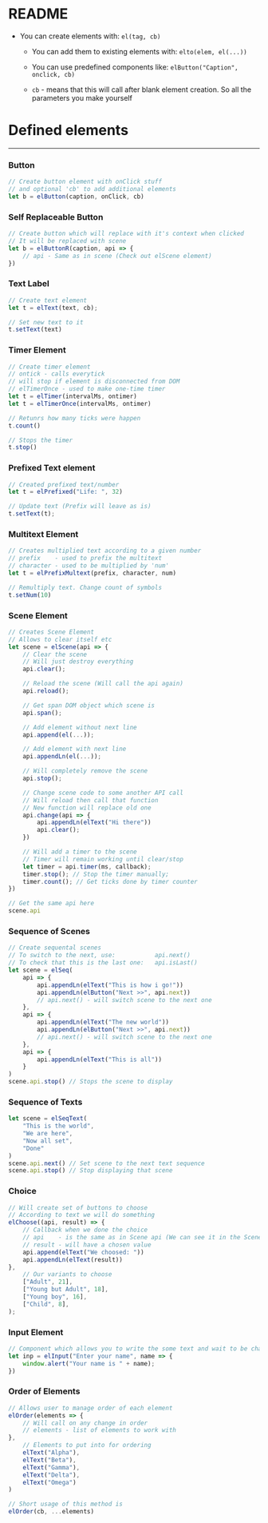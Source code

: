 # README

* You can create elements with: `el(tag, cb)`
	* You can add them to existing elements with: `elto(elem, el(...))`
	* You can use predefined components like: `elButton("Caption", onclick, cb)`

	* `cb` - means that this will call after blank element creation. So all the parameters you make yourself

# Defined elements
---



### Button
```js
// Create button element with onClick stuff
// and optional 'cb' to add additional elements
let b = elButton(caption, onClick, cb)
```



### Self Replaceable Button
```js
// Create button which will replace with it's context when clicked
// It will be replaced with scene
let b = elButtonR(caption, api => {
    // api - Same as in scene (Check out elScene element)
})
```



### Text Label
```js
// Create text element
let t = elText(text, cb);

// Set new text to it
t.setText(text)
```



### Timer Element
```js
// Create timer element
// ontick - calls everytick
// will stop if element is disconnected from DOM
// elTimerOnce - used to make one-time timer
let t = elTimer(intervalMs, ontimer)
let t = elTimerOnce(intervalMs, ontimer)

// Retunrs how many ticks were happen
t.count()

// Stops the timer
t.stop()
```




### Prefixed Text element
```js
// Created prefixed text/number
let t = elPrefixed("Life: ", 32)

// Update text (Prefix will leave as is)
t.setText(t);
```




### Multitext Element
```js
// Creates multiplied text according to a given number
// prefix    - used to prefix the multitext
// character - used to be multiplied by 'num'
let t = elPrefixMultext(prefix, character, num)

// Remultiply text. Change count of symbols
t.setNum(10)
```



### Scene Element
```js
// Creates Scene Element
// Allows to clear itself etc
let scene = elScene(api => {
    // Clear the scene
    // Will just destroy everything
    api.clear();

    // Reload the scene (Will call the api again)
    api.reload();

    // Get span DOM object which scene is
    api.span();

    // Add element without next line
    api.append(el(...));

    // Add element with next line
    api.appendLn(el(...));

    // Will completely remove the scene
    api.stop();

    // Change scene code to some another API call
    // Will reload then call that function
    // New function will replace old one
    api.change(api => {
        api.appendLn(elText("Hi there"))
        api.clear();
    })

    // Will add a timer to the scene
    // Timer will remain working until clear/stop
    let timer = api.timer(ms, callback);
    timer.stop(); // Stop the timer manually;
    timer.count(); // Get ticks done by timer counter
})

// Get the same api here
scene.api
```




### Sequence of Scenes
```js
// Create sequental scenes
// To switch to the next, use:           api.next()
// To check that this is the last one:   api.isLast()
let scene = elSeq(
    api => {
        api.appendLn(elText("This is how i go!"))
        api.appendLn(elButton("Next >>", api.next))
        // api.next() - will switch scene to the next one
    },
    api => {
        api.appendLn(elText("The new world"))
        api.appendLn(elButton("Next >>", api.next))
        // api.next() - will switch scene to the next one
    },
    api => {
        api.appendLn(elText("This is all"))
    }
)
scene.api.stop() // Stops the scene to display
```




### Sequence of Texts
```js
let scene = elSeqText(
    "This is the world",
    "We are here",
    "Now all set",
    "Done"
)
scene.api.next() // Set scene to the next text sequence
scene.api.stop() // Stop displaying that scene
```





### Choice
```js
// Will create set of buttons to choose
// According to text we will do something
elChoose((api, result) => {
    // Callback when we done the choice
    // api    - is the same as in Scene api (We can see it in the Scene api object)
    // result - will have a chosen value
    api.append(elText("We choosed: "))
    api.appendLn(elText(result))
},
    // Our variants to choose
    ["Adult", 21],
    ["Young but Adult", 18],
    ["Young boy", 16],
    ["Child", 8],
);
```




### Input Element
```js
// Component which allows you to write the some text and wait to be changed
let inp = elInput("Enter your name", name => {
    window.alert("Your name is " + name);
})
```



### Order of Elements
```js
// Allows user to manage order of each element
elOrder(elements => {
    // Will call on any change in order
    // elements - list of elements to work with
},
    // Elements to put into for ordering
    elText("Alpha"),
    elText("Beta"),
    elText("Gamma"),
    elText("Delta"),
    elText("Omega")
)

// Short usage of this method is
elOrder(cb, ...elements)
```